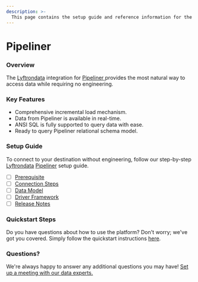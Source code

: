 ```yaml
---
description: >-
  This page contains the setup guide and reference information for the Pipeliner source connector.
---
```


# Pipeliner

### Overview

The [Lyftrondata](https://www.lyftrondata.com/) integration for [Pipeliner](https://www.lyftrondata.com/integration/pipeliner/)[ ](https://www.lyftrondata.com/integration/pipeliner/)provides the most natural way to access data while requiring no engineering.

### Key Features

* Comprehensive incremental load mechanism.
* Data from Pipeliner is available in real-time.&#x20;
* ANSI SQL is fully supported to query data with ease.
* Ready to query Pipeliner relational schema model.

### Setup Guide

To connect to your destination without engineering, follow our step-by-step [Lyftrondata](https://www.lyftrondata.com/)  [Pipeliner](https://www.lyftrondata.com/integration/pipeliner/) setup guide.

* [ ] [Prerequisite](../../sales-analytics/pipeliner/prerequisite.md)
* [ ] [Connection Steps](../../sales-analytics/pipeliner/connection-steps.md)
* [ ] [Data Model](../../sales-analytics/pipeliner/data-model/)
* [ ] [Driver Framework](../../sales-analytics/pipeliner/driver-framework/)
* [ ] [Release Notes](../../sales-analytics/pipeliner/release-notes.md)

### Quickstart Steps

Do you have questions about how to use the platform? Don't worry; we've got you covered. Simply follow the quickstart instructions [here](../../../quickstart-steps.md).

### Questions? <a href="#questions" id="questions"></a>

We're always happy to answer any additional questions you may have! [Set up a meeting with our data experts.](https://www.lyftrondata.com/book-a-meeting/)

